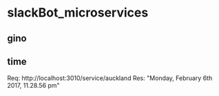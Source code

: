 # slackBot_microservices

## gino

## time

Req: http://localhost:3010/service/auckland
Res: "Monday, February 6th 2017, 11.28.56 pm"
